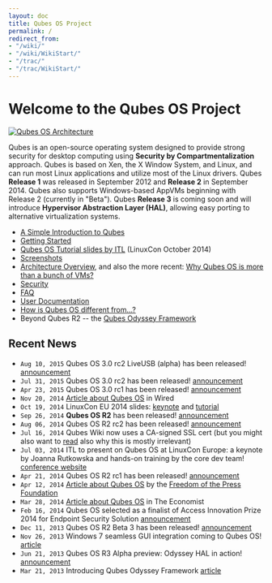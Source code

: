 ```yaml
---
layout: doc
title: Qubes OS Project
permalink: /
redirect_from: 
- "/wiki/"
- "/wiki/WikiStart/"
- "/trac/"
- "/trac/WikiStart/"
---
```


Welcome to the Qubes OS Project
===============================

[![Qubes OS Architecture](/attachment/wiki/QubesArchitecture/qubes-arch-diagram-1.png)](/doc/QubesArchitecture/)

Qubes is an open-source operating system designed to provide strong security for desktop computing using **Security by Compartmentalization** approach. Qubes is based on Xen, the X Window System, and Linux, and can run most Linux applications and utilize most of the Linux drivers. Qubes **Release 1** was released in September 2012 and **Release 2** in September 2014. Qubes also supports Windows-based AppVMs beginning with Release 2 (currently in "Beta"). Qubes **Release 3** is coming soon and will introduce **Hypervisor Abstraction Layer (HAL)**, allowing easy porting to alternative virtualization systems.

-   [A Simple Introduction to Qubes](/doc/SimpleIntro/)
-   [Getting Started](/doc/GettingStarted/)
-   [Qubes OS Tutorial slides by ITL](http://www.invisiblethingslab.com/resources/2014/LinuxCon_2014_Qubes_Tutorial.pdf) (LinuxCon October 2014)
-   [Screenshots](/doc/QubesScreenshots/)
-   [Architecture Overview](/doc/QubesArchitecture/), and also the more recent: [Why Qubes OS is more than a bunch of VMs?](http://www.invisiblethingslab.com/resources/2014/Software_compartmentalization_vs_physical_separation.pdf)
-   [Security](/doc/QubesSecurity/)
-   [FAQ](/doc/UserFaq/)
-   [User Documentation](/doc/UserDoc/)
-   [How is Qubes OS different from...?](http://blog.invisiblethings.org/2012/09/12/how-is-qubes-os-different-from.html)
-   Beyond Qubes R2 -- the [Qubes Odyssey Framework](http://blog.invisiblethings.org/2013/03/21/introducing-qubes-odyssey-framework.html)

Recent News
-----------
-   `Aug 10, 2015` Qubes OS 3.0 rc2 LiveUSB (alpha) has been released! [announcement](https://groups.google.com/d/msg/qubes-users/IQdCEpkooto/iyMh3LuzCAAJ)
-   `Jul 31, 2015` Qubes OS 3.0 rc2 has been released! [announcement](https://groups.google.com/d/msg/qubes-users/jw9CdQepMPE/95HQDF6QBwAJ)
-   `Apr 23, 2015` Qubes OS 3.0 rc1 has been released! [announcement](http://blog.invisiblethings.org/2015/04/23/qubes-30rc1-and-roadmap.html)
-   `Nov 20, 2014` [Article about Qubes OS](http://www.wired.com/2014/11/protection-from-hackers/) in Wired
-   `Oct 19, 2014` LinuxCon EU 2014 slides: [keynote](http://www.invisiblethingslab.com/resources/2014/LinuxCon_2014_Qubes_Keynote.pdf) and [tutorial](http://www.invisiblethingslab.com/resources/2014/LinuxCon_2014_Qubes_Tutorial.pdf)
-   `Sep 26, 2014` **Qubes OS R2** has been released! [announcement](http://blog.invisiblethings.org/2014/09/26/announcing-qubes-os-release-2.html)
-   `Aug 06, 2014` Qubes OS R2 rc2 has been released! [announcement](http://blog.invisiblethings.org/2014/08/06/qubes-os-r2-rc2-debian-template-ssled.html)
-   `Jul 16, 2014` Qubes Wiki now uses a CA-signed SSL cert (but you might also want to [read](https://groups.google.com/forum/#!topic/qubes-users/LsDpKnwN6w8) also why this is mostly irrelevant)
-   `Jul 03, 2014` ITL to present on Qubes OS at LinuxCon Europe: a keynote by Joanna Rutkowska and hands-on training by the core dev team! [conference website](http://events.linuxfoundation.org/events/linuxcon-europe)
-   `Apr 21, 2014` Qubes OS R2 rc1 has been released! [announcement](http://blog.invisiblethings.org/2014/04/20/qubes-os-r2-rc1-has-been-released.html)
-   `Apr 12, 2014` [Article about Qubes OS](https://pressfreedomfoundation.org/blog/2014/04/operating-system-can-protect-you-even-if-you-get-hacked) by the [Freedom of the Press Foundation](https://pressfreedomfoundation.org/about/board)
-   `Mar 28, 2014` [Article about Qubes OS](http://www.economist.com/blogs/babbage/2014/03/computer-security) in The Economist
-   `Feb 16, 2014` Qubes OS selected as a finalist of Access Innovation Prize 2014 for Endpoint Security Solution [announcement](https://www.accessnow.org/blog/2014/02/13/endpoint-security-prize-finalists-announced?utm_content=buffere803e&utm_medium=social&utm_source=twitter.com&utm_campaign=buffer)
-   `Dec 11, 2013` Qubes OS R2 Beta 3 has been released! [announcement](http://blog.invisiblethings.org/2013/12/10/qubes-r2-beta-3-has-been-released.html)
-   `Nov 26, 2013` Windows 7 seamless GUI integration coming to Qubes OS! [article](http://blog.invisiblethings.org/2013/11/26/windows-7-seamless-gui-integration.html)
-   `Jun 21, 2013` Qubes OS R3 Alpha preview: Odyssey HAL in action! [announcement](http://blog.invisiblethings.org/2013/06/21/qubes-os-r3-alpha-preview-odyssey-hal.html)
-   `Mar 21, 2013` Introducing Qubes Odyssey Framework [article](http://blog.invisiblethings.org/2013/03/21/introducing-qubes-odyssey-framework.html)











